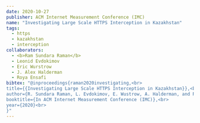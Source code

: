 ```yaml
---
date: 2020-10-27
publisher: ACM Internet Measurement Conference (IMC)
name: "Investigating Large Scale HTTPS Interception in Kazakhstan"
tags:
  - https
  - kazakhstan
  - interception
collaborators:
  - <b>Ram Sundara Raman</b>
  - Leonid Evdokimov
  - Eric Wurstrow
  - J. Alex Halderman
  - Roya Ensafi
bibtex: "@inproceedings{raman2020investigating,<br>
title={{Investigating Large Scale HTTPS Interception in Kazakhstan}},<br>
author={R. Sundara Raman, L. Evdokimov, E. Wustrow, A. Halderman, and R. Ensafi},<br>
booktitle={In ACM Internet Measurement Conference (IMC)},<br>
year={2020}<br>
}"
---
```

